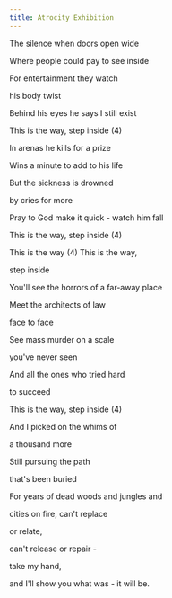 ```yaml
---
title: Atrocity Exhibition
---
```




The silence when doors open wide

Where people could pay to see inside

For entertainment they watch

his body twist

Behind his eyes he says I still exist

This is the way, step inside (4)



In arenas he kills for a prize

Wins a minute to add to his life

But the sickness is drowned

by cries for more

Pray to God make it quick - watch him fall

This is the way, step inside (4)



This is the way (4) This is the way,

step inside

You'll see the horrors of a far-away place

Meet the architects of law

face to face

See mass murder on a scale

you've never seen

And all the ones who tried hard

to succeed

This is the way, step inside (4)



And I picked on the whims of

a thousand more

Still pursuing the path

that's been buried

For years of dead woods and jungles and

cities on fire, can't replace

or relate,

can't release or repair -

take my hand,

and I'll show you what was - it will be.





